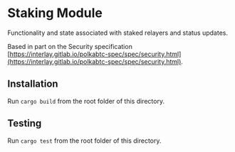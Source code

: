 # Staking Module

Functionality and state associated with staked relayers and status updates.

Based in part on the Security specification [https://interlay.gitlab.io/polkabtc-spec/spec/security.html](https://interlay.gitlab.io/polkabtc-spec/spec/security.html).

## Installation

Run `cargo build` from the root folder of this directory.

## Testing

Run `cargo test` from the root folder of this directory.
